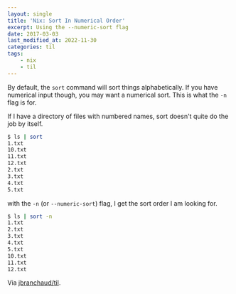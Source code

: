 ```yaml
---
layout: single
title: 'Nix: Sort In Numerical Order'
excerpt: Using the --numeric-sort flag
date: 2017-03-03
last_modified_at: 2022-11-30
categories: til
tags:
    - nix
    - til
---
```


By default, the `sort` command will sort things alphabetically. If you have
numerical input though, you may want a numerical sort. This is what the `-n`
flag is for.

If I have a directory of files with numbered names, sort doesn't quite do
the job by itself.

```bash
$ ls | sort
1.txt
10.txt
11.txt
12.txt
2.txt
3.txt
4.txt
5.txt
```

with the `-n` (or `--numeric-sort`) flag, I get the sort order I am looking for.

```bash
$ ls | sort -n
1.txt
2.txt
3.txt
4.txt
5.txt
10.txt
11.txt
12.txt
```

Via [jbranchaud/til](https://github.com/jbranchaud/til).
